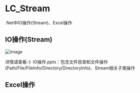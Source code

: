 # LC_Stream
.Net中IO操作(Stream)、Excel操作

## IO操作(Stream)
![image](https://user-images.githubusercontent.com/26539681/147182490-9d08f04a-d242-4d55-9f53-5c5c9ddae739.png)

详情请查看-》IO操作.pptx：包含文件目录和文件操作(Path/File/FileInfo/Directory/DirectoryInfo)、Stream相关子类操作


## Excel操作
